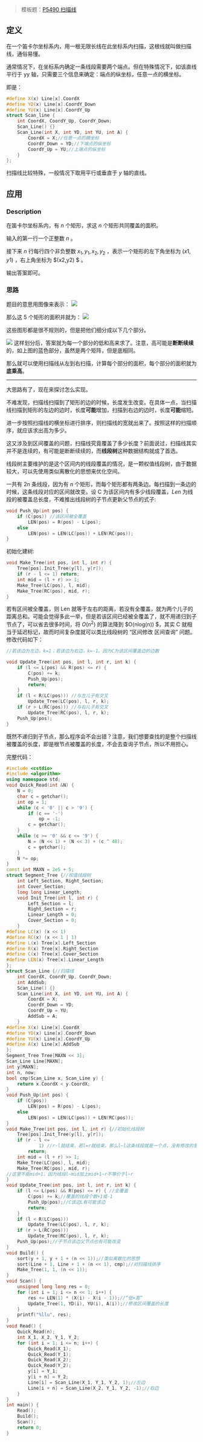 > 模板题：[P5490 扫描线](https://www.luogu.com.cn/problem/P5490)

## 定义

在一个笛卡尔坐标系内，用一根无限长线在此坐标系内扫描，这根线就叫做扫描线，通俗易懂。

通常情况下，在坐标系内确定一条线段需要两个端点。但在特殊情况下，如该直线平行于 yy 轴，只需要三个信息来确定：端点的纵坐标，任意一点的横坐标。

即是：

```cpp
#define X(x) Line[x].CoordX
#define YD(x) Line[x].CoordY_Down
#define YU(x) Line[x].CoordY_Up
struct Scan_line {
    int CoordX, CoordY_Up, CoordY_Down;
    Scan_Line() {}
    Scan_Line(int X, int YD, int YU, int A) {
        CoordX = X;//任意一点的横坐标
        CoordY_Down = YD;//下端点的纵坐标
        CoordY_Up = YU;//上端点的纵坐标
    }
};
```

扫描线比较特殊，一般情况下取用平行或垂直于 $y$ 轴的直线。

## 应用

### Description

在笛卡尔坐标系内，有 $n$ 个矩形，求这 $n$ 个矩形共同覆盖的面积。

输入的第一行一个正整数 $n$ 。

接下来 $n$ 行每行四个非负整数 $x_1,y_1,x_2,y_2$ ，表示一个矩形的左下角坐标为 $(x1,y1)$ ，右上角坐标为 $(x2,y2) $ 。

输出答案即可。

### 思路

题目的意思用图像来表示：
![](https://raw.githubusercontent.com/RivTian/Blogimg/main/img/20210515180625.png)

那么这 5 个矩形的面积并就为：
![](https://raw.githubusercontent.com/RivTian/Blogimg/main/img/20210515180629.png)

这些图形都是很不规则的，但是把他们细分成以下几个部分。

![](https://raw.githubusercontent.com/RivTian/Blogimg/main/img/20210515180636.png)
这样划分后，答案就为每一个部分的低和高来求了。注意，高可能是**断断续续**的，如上图的蓝色部分，虽然是两个矩阵，但是底相同。

那么就可以使用扫描线从左到右扫描，计算每个部分的面积，每个部分的面积就为**底乘高**。

---

大思路有了，现在来探讨怎么实现。

不难发现，扫描线扫描到了矩形的边的时候，长度发生改变。在具体一点，当扫描线扫描到矩形的左边的边时，长度**可能**增加，扫描到右边的边时，长度**可能**缩短。

进一步按照扫描线的横坐标进行排序，则扫描线的宽就出来了。按照这样的扫描顺序，就应该求出高为多少。

这又涉及到区间覆盖的问题，扫描线究竟覆盖了多少长度？前面说过，扫描线其实并不是连续的，有可能是断断续续的，而**线段树**这种数据结构就成了首选。

线段树主要维护的是这个区间内的线段覆盖的情况，是一颗权值线段树，由于数据较大，可以先使用类似离散化的思想来优化空间。

一共有 $2n$ 条线段，因为有 $n$ 个矩形，而每个矩形都有两条边。每扫描到一条边的时候，这条线段对应的区间就改变。设 C 为该区间内有多少线段覆盖，$Len$ 为线段的被覆盖总长度，不难推出线段树的子节点更新父节点的式子:

```cpp
void Push_Up(int pos) {
    if (C(pos)) //该区间被全覆盖
        LEN(pos) = R(pos) - L(pos);
    else
        LEN(pos) = LEN(LC(pos)) + LEN(RC(pos));
}
```

初始化建树:

```cpp
void Make_Tree(int pos, int l, int r) {
    Tree[pos].Init_Tree(y[l], y[r]);
    if (r - l <= 1) return;
    int mid = (l + r) >> 1;
    Make_Tree(LC(pos), l, mid);
    Make_Tree(RC(pos), mid, r);
}
```

若有区间被全覆盖，则 Len 就等于左右的距离，若没有全覆盖，就为两个儿子的距离总和。可能会觉得多此一举，但是若该区间已经被全覆盖了，就不用递归到子节点了，可以省去很多时间，将 $O(n^2)$ 的算法降到 $O(nlog(n)) $，其实 C 就相当于延迟标记，故而时间复杂度就可以类比线段树的 “区间修改 区间查询” 问题。修改代码如下：

```cpp
//若该边为左边，k=1；若该边为右边，k=-1。因为C为该区间覆盖边的边数

void Update_Tree(int pos, int l, int r, int k) {
    if (l <= L(pos) && R(pos) <= r) {
        C(pos) += k;
        Push_Up(pos);
        return;
    }
    if (l < R(LC(pos))) //与左儿子有交叉
        Update_Tree(LC(pos), l, r, k);
    if (r > L(RC(pos))) //与右儿子有交叉
        Update_Tree(RC(pos), l, r, k);
    Push_Up(pos);
}
```

既然不递归到子节点，那么程序会不会出错？注意，我们想要查找的是整个扫描线被覆盖的长度，即是根节点被覆盖的长度，不会去查询子节点，所以不用担心。

完整代码：

```cpp
#include <cstdio>
#include <algorithm>
using namespace std;
void Quick_Read(int &N) {
    N = 0;
    char c = getchar();
    int op = 1;
    while (c < '0' || c > '9') {
        if (c == '-')
            op = -1;
        c = getchar();
    }
    while (c >= '0' && c <= '9') {
        N = (N << 1) + (N << 3) + (c ^ 48);
        c = getchar();
    }
    N *= op;
}
const int MAXN = 2e5 + 5;
struct Segment_Tree {//权值线段树
    int Left_Section, Right_Section;
    int Cover_Section;
    long long Linear_Length;
    void Init_Tree(int l, int r) {
        Left_Section = l;
        Right_Section = r;
        Linear_Length = 0;
        Cover_Section = 0;
    }
#define LC(x) (x << 1)
#define RC(x) (x << 1 | 1)
#define L(x) Tree[x].Left_Section
#define R(x) Tree[x].Right_Section
#define C(x) Tree[x].Cover_Section
#define LEN(x) Tree[x].Linear_Length
};
struct Scan_Line {//扫描线
    int CoordX, CoordY_Up, CoordY_Down;
    int AddSub;
    Scan_Line() {}
    Scan_Line(int X, int YD, int YU, int A) {
        CoordX = X;
        CoordY_Down = YD;
        CoordY_Up = YU;
        AddSub = A;
    }
#define X(x) Line[x].CoordX
#define YD(x) Line[x].CoordY_Down
#define YU(x) Line[x].CoordY_Up
#define A(x) Line[x].AddSub
};
Segment_Tree Tree[MAXN << 3];
Scan_Line Line[MAXN];
int y[MAXN];
int n, now;
bool cmp(Scan_Line x, Scan_Line y) {
    return x.CoordX < y.CoordX;
}
void Push_Up(int pos) {
    if (C(pos))
        LEN(pos) = R(pos) - L(pos);
    else
        LEN(pos) = LEN(LC(pos)) + LEN(RC(pos));
}
void Make_Tree(int pos, int l, int r) {//初始化线段树
    Tree[pos].Init_Tree(y[l], y[r]);
    if (r - l <=
            1) //r-l就结束，若l=r就结束，那么l~l这条线段就是一个点，没有修改的意义
        return;
    int mid = (l + r) >> 1;
    Make_Tree(LC(pos), l, mid);
    Make_Tree(RC(pos), mid, r);
//这里不能mid+1，因为线段l~mid加上mid+1~r不等价于l~r
}
void Update_Tree(int pos, int l, int r, int k) {
    if (l <= L(pos) && R(pos) <= r) { //全覆盖
        C(pos) += k;//覆盖的线段个数+1或-1
        Push_Up(pos);//C该边L有可能该边
        return;
    }
    if (l < R(LC(pos)))
        Update_Tree(LC(pos), l, r, k);
    if (r > L(RC(pos)))
        Update_Tree(RC(pos), l, r, k);
    Push_Up(pos);//子节点该边父节点也有可能改变
}
void Build() {
    sort(y + 1, y + 1 + (n << 1));//类似离散化的思想
    sort(Line + 1, Line + 1 + (n << 1), cmp);//对扫描线排序
    Make_Tree(1, 1, (n << 1));
}
void Scan() {
    unsigned long long res = 0;
    for (int i = 1; i <= n << 1; i++) {
        res += LEN(1) * (X(i) - X(i - 1));//“低×高”
        Update_Tree(1, YD(i), YU(i), A(i));//修改区间覆盖的长度
    }
    printf("%llu", res);
}
void Read() {
    Quick_Read(n);
    int X_1, X_2, Y_1, Y_2;
    for (int i = 1; i <= n; i++) {
        Quick_Read(X_1);
        Quick_Read(Y_1);
        Quick_Read(X_2);
        Quick_Read(Y_2);
        y[i] = Y_1;
        y[i + n] = Y_2;
        Line[i] = Scan_Line(X_1, Y_1, Y_2, 1);//左边
        Line[i + n] = Scan_Line(X_2, Y_1, Y_2, -1);//右边
    }
}
int main() {
    Read();
    Build();
    Scan();
    return 0;
}
```

